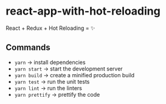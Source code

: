 # react-app-with-hot-reloading
React + Redux + Hot Reloading = :sparkles:

## Commands
* `yarn` → install dependencies
* `yarn start` → start the development server
* `yarn build` → create a minified production build
* `yarn test` → run the unit tests
* `yarn lint` → run the linters
* `yarn prettify` → prettify the code
